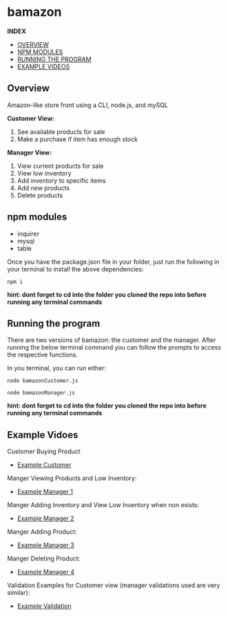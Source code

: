 # bamazon

**INDEX**
* [OVERVIEW](https://github.com/davidlatuno/bamazon#overview)
* [NPM MODULES](https://github.com/davidlatuno/bamazon#npm-modules)
* [RUNNING THE PROGRAM](https://github.com/davidlatuno/bamazon#running-the-program)
* [EXAMPLE VIDEOS](https://github.com/davidlatuno/bamazon#example-vidoes)


## Overview
Amazon-like store front using a CLI, node.js, and mySQL

**Customer View:**
1. See available products for sale
2. Make a purchase if item has enough stock

**Manager View:**
1. View current products for sale
2. View low inventory
3. Add inventory to specific items
4. Add new products
5. Delete products


## npm modules

* inquirer
* mysql
* table

Once you have the package.json file in your folder, just run the following in your terminal to install the above dependencies:

```
npm i
```

**hint: dont forget to cd into the folder you cloned the repo into before running any terminal commands**


## Running the program

There are two versions of bamazon: the customer and the manager. After running the below terminal command you can follow the prompts to access the respective functions.

In you terminal, you can run either:

```
node bamazonCustomer.js

node bamazonManager.js
```

**hint: dont forget to cd into the folder you cloned the repo into before running any terminal commands**


## Example Vidoes

Customer Buying Product

* [Example Customer](https://www.youtube.com/watch?v=08uAMCDGR-4)


Manger Viewing Products and Low Inventory:

* [Example Manager 1](https://www.youtube.com/watch?v=iSu6DDYth_4)

Manger Adding Inventory and View Low Inventory when non exists:

* [Example Manager 2](https://www.youtube.com/watch?v=ChUseczs04Y)

Manger Adding Product:

* [Example Manager 3](https://www.youtube.com/watch?v=bkD4Ht1QjG8)

Manger Deleting Product:

* [Example Manager 4](https://www.youtube.com/watch?v=PAZuZrmlzNY)

Validation Examples for Customer view (manager validations used are very similar):

* [Example Validation](https://www.youtube.com/watch?v=YZ1dUW4pGm0)
